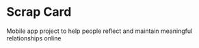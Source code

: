 # Scrap Card

Mobile app project to help people reflect and maintain meaningful relationships online
